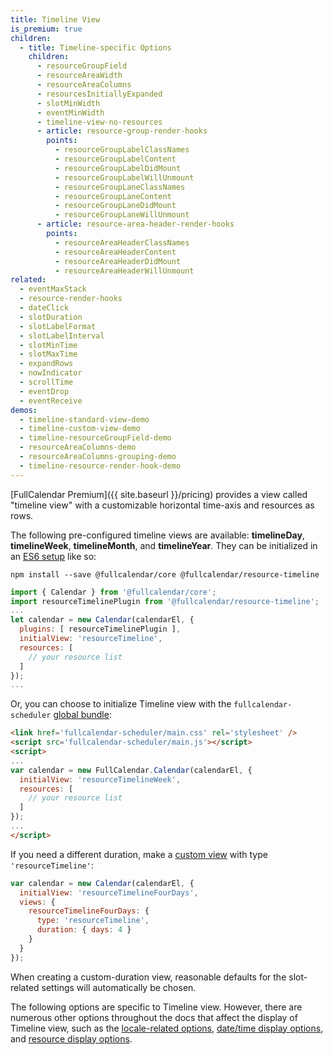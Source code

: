 ```yaml
---
title: Timeline View
is_premium: true
children:
  - title: Timeline-specific Options
    children:
      - resourceGroupField
      - resourceAreaWidth
      - resourceAreaColumns
      - resourcesInitiallyExpanded
      - slotMinWidth
      - eventMinWidth
      - timeline-view-no-resources
      - article: resource-group-render-hooks
        points:
          - resourceGroupLabelClassNames
          - resourceGroupLabelContent
          - resourceGroupLabelDidMount
          - resourceGroupLabelWillUnmount
          - resourceGroupLaneClassNames
          - resourceGroupLaneContent
          - resourceGroupLaneDidMount
          - resourceGroupLaneWillUnmount
      - article: resource-area-header-render-hooks
        points:
          - resourceAreaHeaderClassNames
          - resourceAreaHeaderContent
          - resourceAreaHeaderDidMount
          - resourceAreaHeaderWillUnmount
related:
  - eventMaxStack
  - resource-render-hooks
  - dateClick
  - slotDuration
  - slotLabelFormat
  - slotLabelInterval
  - slotMinTime
  - slotMaxTime
  - expandRows
  - nowIndicator
  - scrollTime
  - eventDrop
  - eventReceive
demos:
  - timeline-standard-view-demo
  - timeline-custom-view-demo
  - timeline-resourceGroupField-demo
  - resourceAreaColumns-demo
  - resourceAreaColumns-grouping-demo
  - timeline-resource-render-hook-demo
---
```


[FullCalendar Premium]({{ site.baseurl }}/pricing) provides a view called "timeline view" with a customizable horizontal time-axis and resources as rows.

The following pre-configured timeline views are available: **timelineDay**, **timelineWeek**, **timelineMonth**, and **timelineYear**. They can be initialized in an [ES6 setup](initialize-es6) like so:

```
npm install --save @fullcalendar/core @fullcalendar/resource-timeline
```

```js
import { Calendar } from '@fullcalendar/core';
import resourceTimelinePlugin from '@fullcalendar/resource-timeline';
...
let calendar = new Calendar(calendarEl, {
  plugins: [ resourceTimelinePlugin ],
  initialView: 'resourceTimeline',
  resources: [
    // your resource list
  ]
});
...
```

Or, you can choose to initialize Timeline view with the `fullcalendar-scheduler` [global bundle](initialize-globals):

```html
<link href='fullcalendar-scheduler/main.css' rel='stylesheet' />
<script src='fullcalendar-scheduler/main.js'></script>
<script>
...
var calendar = new FullCalendar.Calendar(calendarEl, {
  initialView: 'resourceTimelineWeek',
  resources: [
    // your resource list
  ]
});
...
</script>
```

If you need a different duration, make a [custom view](custom-view-with-settings) with type `'resourceTimeline'`:

```js
var calendar = new Calendar(calendarEl, {
  initialView: 'resourceTimelineFourDays',
  views: {
    resourceTimelineFourDays: {
      type: 'resourceTimeline',
      duration: { days: 4 }
    }
  }
});
```

When creating a custom-duration view, reasonable defaults for the slot-related settings will automatically be chosen.

The following options are specific to Timeline view. However, there are numerous other options throughout the docs that affect the display of Timeline view, such as the [locale-related options](localization), [date/time display options](date-display), and [resource display options](resource-display).

